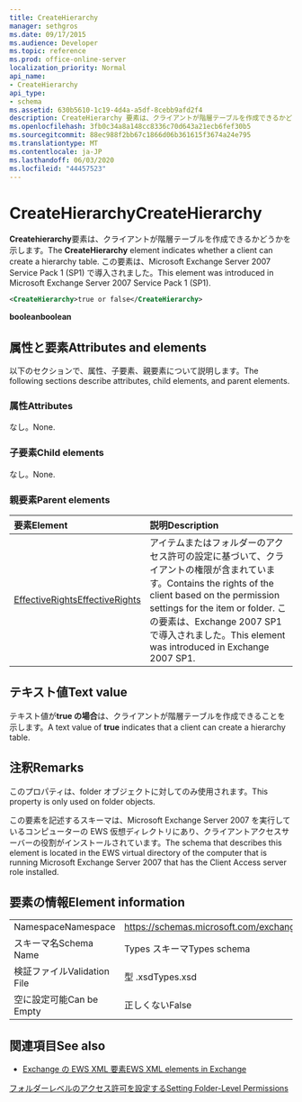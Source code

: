 ```yaml
---
title: CreateHierarchy
manager: sethgros
ms.date: 09/17/2015
ms.audience: Developer
ms.topic: reference
ms.prod: office-online-server
localization_priority: Normal
api_name:
- CreateHierarchy
api_type:
- schema
ms.assetid: 630b5610-1c19-4d4a-a5df-8cebb9afd2f4
description: CreateHierarchy 要素は、クライアントが階層テーブルを作成できるかどうかを示します。 この要素は、Microsoft Exchange Server 2007 Service Pack 1 (SP1) で導入されました。
ms.openlocfilehash: 3fb0c34a8a148cc8336c70d643a21ecb6fef30b5
ms.sourcegitcommit: 88ec988f2bb67c1866d06b361615f3674a24e795
ms.translationtype: MT
ms.contentlocale: ja-JP
ms.lasthandoff: 06/03/2020
ms.locfileid: "44457523"
---
```

# <a name="createhierarchy"></a><span data-ttu-id="02291-104">CreateHierarchy</span><span class="sxs-lookup"><span data-stu-id="02291-104">CreateHierarchy</span></span>

<span data-ttu-id="02291-105">**Createhierarchy**要素は、クライアントが階層テーブルを作成できるかどうかを示します。</span><span class="sxs-lookup"><span data-stu-id="02291-105">The **CreateHierarchy** element indicates whether a client can create a hierarchy table.</span></span> <span data-ttu-id="02291-106">この要素は、Microsoft Exchange Server 2007 Service Pack 1 (SP1) で導入されました。</span><span class="sxs-lookup"><span data-stu-id="02291-106">This element was introduced in Microsoft Exchange Server 2007 Service Pack 1 (SP1).</span></span> 
  
```xml
<CreateHierarchy>true or false</CreateHierarchy>
```

 <span data-ttu-id="02291-107">**boolean**</span><span class="sxs-lookup"><span data-stu-id="02291-107">**boolean**</span></span>
## <a name="attributes-and-elements"></a><span data-ttu-id="02291-108">属性と要素</span><span class="sxs-lookup"><span data-stu-id="02291-108">Attributes and elements</span></span>

<span data-ttu-id="02291-109">以下のセクションで、属性、子要素、親要素について説明します。</span><span class="sxs-lookup"><span data-stu-id="02291-109">The following sections describe attributes, child elements, and parent elements.</span></span>
  
### <a name="attributes"></a><span data-ttu-id="02291-110">属性</span><span class="sxs-lookup"><span data-stu-id="02291-110">Attributes</span></span>

<span data-ttu-id="02291-111">なし。</span><span class="sxs-lookup"><span data-stu-id="02291-111">None.</span></span>
  
### <a name="child-elements"></a><span data-ttu-id="02291-112">子要素</span><span class="sxs-lookup"><span data-stu-id="02291-112">Child elements</span></span>

<span data-ttu-id="02291-113">なし。</span><span class="sxs-lookup"><span data-stu-id="02291-113">None.</span></span>
  
### <a name="parent-elements"></a><span data-ttu-id="02291-114">親要素</span><span class="sxs-lookup"><span data-stu-id="02291-114">Parent elements</span></span>

|<span data-ttu-id="02291-115">**要素**</span><span class="sxs-lookup"><span data-stu-id="02291-115">**Element**</span></span>|<span data-ttu-id="02291-116">**説明**</span><span class="sxs-lookup"><span data-stu-id="02291-116">**Description**</span></span>|
|:-----|:-----|
|[<span data-ttu-id="02291-117">EffectiveRights</span><span class="sxs-lookup"><span data-stu-id="02291-117">EffectiveRights</span></span>](effectiverights.md) <br/> |<span data-ttu-id="02291-118">アイテムまたはフォルダーのアクセス許可の設定に基づいて、クライアントの権限が含まれています。</span><span class="sxs-lookup"><span data-stu-id="02291-118">Contains the rights of the client based on the permission settings for the item or folder.</span></span> <span data-ttu-id="02291-119">この要素は、Exchange 2007 SP1 で導入されました。</span><span class="sxs-lookup"><span data-stu-id="02291-119">This element was introduced in Exchange 2007 SP1.</span></span>  <br/> |
   
## <a name="text-value"></a><span data-ttu-id="02291-120">テキスト値</span><span class="sxs-lookup"><span data-stu-id="02291-120">Text value</span></span>

<span data-ttu-id="02291-121">テキスト値が**true の場合**は、クライアントが階層テーブルを作成できることを示します。</span><span class="sxs-lookup"><span data-stu-id="02291-121">A text value of **true** indicates that a client can create a hierarchy table.</span></span> 
  
## <a name="remarks"></a><span data-ttu-id="02291-122">注釈</span><span class="sxs-lookup"><span data-stu-id="02291-122">Remarks</span></span>

<span data-ttu-id="02291-123">このプロパティは、folder オブジェクトに対してのみ使用されます。</span><span class="sxs-lookup"><span data-stu-id="02291-123">This property is only used on folder objects.</span></span>
  
<span data-ttu-id="02291-124">この要素を記述するスキーマは、Microsoft Exchange Server 2007 を実行しているコンピューターの EWS 仮想ディレクトリにあり、クライアントアクセスサーバーの役割がインストールされています。</span><span class="sxs-lookup"><span data-stu-id="02291-124">The schema that describes this element is located in the EWS virtual directory of the computer that is running Microsoft Exchange Server 2007 that has the Client Access server role installed.</span></span>
  
## <a name="element-information"></a><span data-ttu-id="02291-125">要素の情報</span><span class="sxs-lookup"><span data-stu-id="02291-125">Element information</span></span>

|||
|:-----|:-----|
|<span data-ttu-id="02291-126">Namespace</span><span class="sxs-lookup"><span data-stu-id="02291-126">Namespace</span></span>  <br/> |https://schemas.microsoft.com/exchange/services/2006/types  <br/> |
|<span data-ttu-id="02291-127">スキーマ名</span><span class="sxs-lookup"><span data-stu-id="02291-127">Schema Name</span></span>  <br/> |<span data-ttu-id="02291-128">Types スキーマ</span><span class="sxs-lookup"><span data-stu-id="02291-128">Types schema</span></span>  <br/> |
|<span data-ttu-id="02291-129">検証ファイル</span><span class="sxs-lookup"><span data-stu-id="02291-129">Validation File</span></span>  <br/> |<span data-ttu-id="02291-130">型 .xsd</span><span class="sxs-lookup"><span data-stu-id="02291-130">Types.xsd</span></span>  <br/> |
|<span data-ttu-id="02291-131">空に設定可能</span><span class="sxs-lookup"><span data-stu-id="02291-131">Can be Empty</span></span>  <br/> |<span data-ttu-id="02291-132">正しくない</span><span class="sxs-lookup"><span data-stu-id="02291-132">False</span></span>  <br/> |
   
## <a name="see-also"></a><span data-ttu-id="02291-133">関連項目</span><span class="sxs-lookup"><span data-stu-id="02291-133">See also</span></span>



- [<span data-ttu-id="02291-134">Exchange の EWS XML 要素</span><span class="sxs-lookup"><span data-stu-id="02291-134">EWS XML elements in Exchange</span></span>](ews-xml-elements-in-exchange.md)


[<span data-ttu-id="02291-135">フォルダーレベルのアクセス許可を設定する</span><span class="sxs-lookup"><span data-stu-id="02291-135">Setting Folder-Level Permissions</span></span>](https://msdn.microsoft.com/library/c7530e86-5112-401c-b10a-9c054ae59f07%28Office.15%29.aspx)

